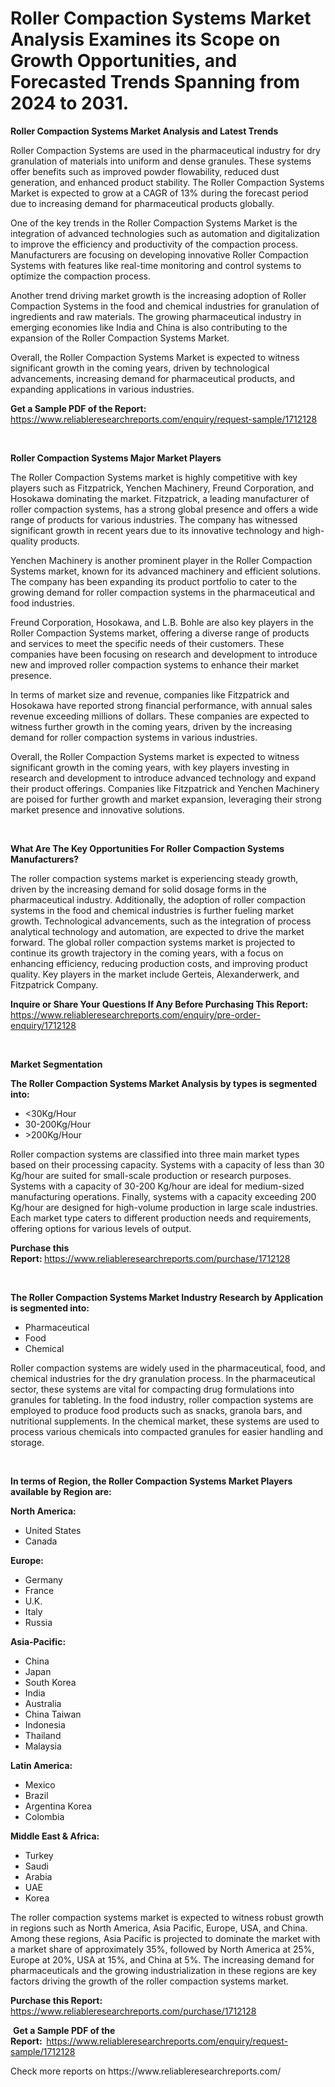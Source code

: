 <p><h1>Roller Compaction Systems Market Analysis Examines its Scope on Growth Opportunities, and Forecasted Trends Spanning from 2024 to 2031.</h1></p><p><strong>Roller Compaction Systems Market Analysis and Latest Trends</strong></p>
<p><p>Roller Compaction Systems are used in the pharmaceutical industry for dry granulation of materials into uniform and dense granules. These systems offer benefits such as improved powder flowability, reduced dust generation, and enhanced product stability. The Roller Compaction Systems Market is expected to grow at a CAGR of 13% during the forecast period due to increasing demand for pharmaceutical products globally.</p><p>One of the key trends in the Roller Compaction Systems Market is the integration of advanced technologies such as automation and digitalization to improve the efficiency and productivity of the compaction process. Manufacturers are focusing on developing innovative Roller Compaction Systems with features like real-time monitoring and control systems to optimize the compaction process.</p><p>Another trend driving market growth is the increasing adoption of Roller Compaction Systems in the food and chemical industries for granulation of ingredients and raw materials. The growing pharmaceutical industry in emerging economies like India and China is also contributing to the expansion of the Roller Compaction Systems Market.</p><p>Overall, the Roller Compaction Systems Market is expected to witness significant growth in the coming years, driven by technological advancements, increasing demand for pharmaceutical products, and expanding applications in various industries.</p></p>
<p><strong>Get a Sample PDF of the Report:&nbsp;</strong> <a href="https://www.reliableresearchreports.com/enquiry/request-sample/1712128">https://www.reliableresearchreports.com/enquiry/request-sample/1712128</a></p>
<p>&nbsp;</p>
<p><strong>Roller Compaction Systems Major Market Players</strong></p>
<p><p>The Roller Compaction Systems market is highly competitive with key players such as Fitzpatrick, Yenchen Machinery, Freund Corporation, and Hosokawa dominating the market. Fitzpatrick, a leading manufacturer of roller compaction systems, has a strong global presence and offers a wide range of products for various industries. The company has witnessed significant growth in recent years due to its innovative technology and high-quality products.</p><p>Yenchen Machinery is another prominent player in the Roller Compaction Systems market, known for its advanced machinery and efficient solutions. The company has been expanding its product portfolio to cater to the growing demand for roller compaction systems in the pharmaceutical and food industries.</p><p>Freund Corporation, Hosokawa, and L.B. Bohle are also key players in the Roller Compaction Systems market, offering a diverse range of products and services to meet the specific needs of their customers. These companies have been focusing on research and development to introduce new and improved roller compaction systems to enhance their market presence.</p><p>In terms of market size and revenue, companies like Fitzpatrick and Hosokawa have reported strong financial performance, with annual sales revenue exceeding millions of dollars. These companies are expected to witness further growth in the coming years, driven by the increasing demand for roller compaction systems in various industries.</p><p>Overall, the Roller Compaction Systems market is expected to witness significant growth in the coming years, with key players investing in research and development to introduce advanced technology and expand their product offerings. Companies like Fitzpatrick and Yenchen Machinery are poised for further growth and market expansion, leveraging their strong market presence and innovative solutions.</p></p>
<p>&nbsp;</p>
<p><strong>What Are The Key Opportunities For Roller Compaction Systems Manufacturers?</strong></p>
<p><p>The roller compaction systems market is experiencing steady growth, driven by the increasing demand for solid dosage forms in the pharmaceutical industry. Additionally, the adoption of roller compaction systems in the food and chemical industries is further fueling market growth. Technological advancements, such as the integration of process analytical technology and automation, are expected to drive the market forward. The global roller compaction systems market is projected to continue its growth trajectory in the coming years, with a focus on enhancing efficiency, reducing production costs, and improving product quality. Key players in the market include Gerteis, Alexanderwerk, and Fitzpatrick Company.</p></p>
<p><strong>Inquire or Share Your Questions If Any Before Purchasing This Report:</strong> <a href="https://www.reliableresearchreports.com/enquiry/pre-order-enquiry/1712128">https://www.reliableresearchreports.com/enquiry/pre-order-enquiry/1712128</a></p>
<p>&nbsp;</p>
<p><strong>Market Segmentation</strong></p>
<p><strong>The Roller Compaction Systems Market Analysis by types is segmented into:</strong></p>
<p><ul><li><30Kg/Hour</li><li>30-200Kg/Hour</li><li>>200Kg/Hour</li></ul></p>
<p><p>Roller compaction systems are classified into three main market types based on their processing capacity. Systems with a capacity of less than 30 Kg/hour are suited for small-scale production or research purposes. Systems with a capacity of 30-200 Kg/hour are ideal for medium-sized manufacturing operations. Finally, systems with a capacity exceeding 200 Kg/hour are designed for high-volume production in large scale industries. Each market type caters to different production needs and requirements, offering options for various levels of output.</p></p>
<p><strong>Purchase this Report:&nbsp;</strong><a href="https://www.reliableresearchreports.com/purchase/1712128">https://www.reliableresearchreports.com/purchase/1712128</a></p>
<p>&nbsp;</p>
<p><strong>The Roller Compaction Systems Market Industry Research by Application is segmented into:</strong></p>
<p><ul><li>Pharmaceutical</li><li>Food</li><li>Chemical</li></ul></p>
<p><p>Roller compaction systems are widely used in the pharmaceutical, food, and chemical industries for the dry granulation process. In the pharmaceutical sector, these systems are vital for compacting drug formulations into granules for tableting. In the food industry, roller compaction systems are employed to produce food products such as snacks, granola bars, and nutritional supplements. In the chemical market, these systems are used to process various chemicals into compacted granules for easier handling and storage.</p></p>
<p>&nbsp;</p>
<p><strong>In terms of Region, the Roller Compaction Systems Market Players available by Region are:</strong></p>
<p>
    <p> <strong> North America: </strong>
        <ul>
            <li>United States</li>
            <li>Canada</li>
        </ul>
        </p> 
    <p> <strong> Europe: </strong>
        <ul>
            <li>Germany</li>
            <li>France</li>
            <li>U.K.</li>
            <li>Italy</li>
            <li>Russia</li>
        </ul>
        </p> 
    <p> <strong> Asia-Pacific: </strong>
        <ul>
            <li>China</li>
            <li>Japan</li>
            <li>South Korea</li>
            <li>India</li>
            <li>Australia</li>
            <li>China Taiwan</li>
            <li>Indonesia</li>
            <li>Thailand</li>
            <li>Malaysia</li>
        </ul>
        </p> 
    <p> <strong> Latin America: </strong>
        <ul>
            <li>Mexico</li>
            <li>Brazil</li>
            <li>Argentina Korea</li>
            <li>Colombia</li>
        </ul>
        </p> 
    <p> <strong> Middle East & Africa: </strong>
        <ul>
            <li>Turkey</li>
            <li>Saudi</li>
            <li>Arabia</li>
            <li>UAE</li>
            <li>Korea</li>
        </ul>
    </p>
    </p>
<p><p>The roller compaction systems market is expected to witness robust growth in regions such as North America, Asia Pacific, Europe, USA, and China. Among these regions, Asia Pacific is projected to dominate the market with a market share of approximately 35%, followed by North America at 25%, Europe at 20%, USA at 15%, and China at 5%. The increasing demand for pharmaceuticals and the growing industrialization in these regions are key factors driving the growth of the roller compaction systems market.</p></p>
<p><strong>Purchase this Report: </strong><a href="https://www.reliableresearchreports.com/purchase/1712128">https://www.reliableresearchreports.com/purchase/1712128</a></p>
<p>&nbsp;<strong>Get a Sample PDF of the Report:&nbsp;&nbsp;</strong><a href="https://www.reliableresearchreports.com/enquiry/request-sample/1712128">https://www.reliableresearchreports.com/enquiry/request-sample/1712128</a></p>
<p><strong></strong></p>
<p>Check more reports on https://www.reliableresearchreports.com/</p>